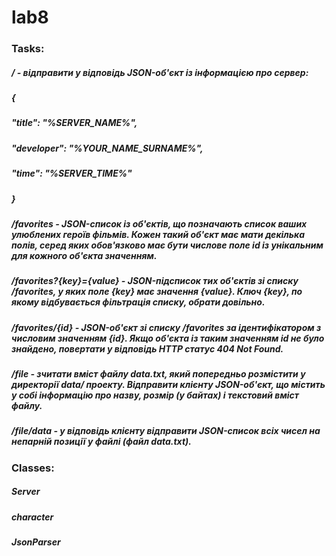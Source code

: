 # lab8

### Tasks:
##### / - відправити у відповідь JSON-об'єкт із інформацією про сервер:
##### { 
##### "title": "%SERVER_NAME%",
##### "developer": "%YOUR_NAME_SURNAME%",
##### "time": "%SERVER_TIME%"
##### }
##### /favorites - JSON-список із об'єктів, що позначають список ваших улюблених героїв фільмів. Кожен такий об'єкт має мати декілька полів, серед яких обов'язково має бути числове поле id із унікальним для кожного об'єкта значенням.
##### /favorites?{key}={value} - JSON-підсписок тих об'єктів зі списку /favorites, у яких поле {key} має значення {value}. Ключ {key}, по якому відбувається фільтрація списку, обрати довільно.
##### /favorites/{id} - JSON-об'єкт зі списку /favorites за ідентифікатором з числовим значенням {id}. Якщо об'єкта із таким значенням id не було знайдено, повертати у відповідь HTTP статус 404 Not Found.
##### /file - зчитати вміст файлу data.txt, який попередньо розмістити у директорії data/ проекту. Відправити клієнту JSON-об'єкт, що містить у собі інформацію про назву, розмір (у байтах) і текстовий вміст файлу.
##### /file/data -  у відповідь клієнту відправити JSON-список всіх чисел на непарній позиції у файлі (файл data.txt).

### Classes:

##### Server
##### character
##### JsonParser
